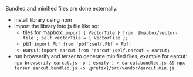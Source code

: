 Bundled and minified files are done externally.
 - install library using npm
 - import the library into js file like so:
   - tiles for mapbox: ``import { VectorTile } from '@mapbox/vector-tile'; self.vectorTile = { VectorTile };``
   - pbf: ``import Pbf from 'pbf';self.Pbf = Pbf;``
   - earcut: ``import earcut from 'earcut';self.earcut = earcut;``
 - run browserify and terser to generate minified files, example for earcut:
    ``npx browserify earcut.js -p [ esmify ] > earcut.bundled.js && npx terser earcut.bundled.js -o [prefix]/src/vendor/earcut.min.js``
